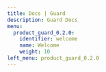 ```yaml
---
title: Docs | Guard
description: Guard Docs
menu:
  product_guard_0.2.0:
    identifier: welcome
    name: Welcome
    weight: 10
left_menu: product_guard_0.2.0
---
```


